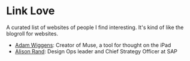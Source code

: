 
# Link Love

A curated list of websites of people I find interesting. It's kind of like the blogroll for websites.

- [Adam Wiggens](https://adamwiggins.com/): Creator of Muse, a tool for thought on the iPad
- [Alison Rand](https://www.alisonrand.com/): Design Ops leader and Chief Strategy Officer at SAP